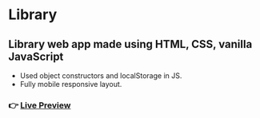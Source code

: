 # Library
## Library web app made using HTML, CSS, vanilla JavaScript
- Used object constructors and localStorage in JS.
- Fully mobile responsive layout.

### 👉 [Live Preview](https://ohmpatil.github.io/library/)
